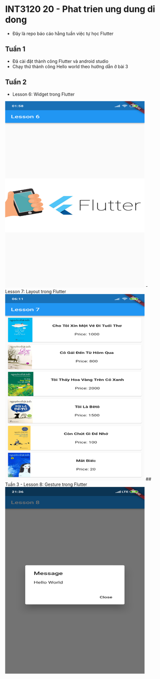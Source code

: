 # INT3120 20 - Phat trien ung dung di dong
- Đây là repo báo cáo hằng tuần việc tự học Flutter

## Tuần 1
- Đã cài đặt thành công Flutter và android studio
- Chạy thử thành công Hello world theo hướng dẫn ở bài 3
## Tuần 2
- Lesson 6: Widget trong Flutter
<img src="assets/lesson/lesson6.png" alt="lesson 6" title="lesson 6" width="450" height="600" />
- Lesson 7: Layout trong Flutter
  <img src="assets/lesson/lesson7.png" alt="lesson 7" title="lesson 7" width="450" height="600" />
## Tuần 3
- Lesson 8: Gesture trong Flutter
  <img src="assets/lesson/lesson8.png" alt="lesson 8" title="lesson 8" width="450" height="600" />
  


